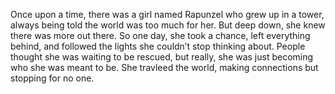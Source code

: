Once upon a time, there was a girl named Rapunzel who grew up in a tower, always being told the world was too much for her. But deep down, she knew there was more out there. So one day, she took a chance, left everything behind, and followed the lights she couldn’t stop thinking about. People thought she was waiting to be rescued, but really, she was just becoming who she was meant to be.
She travleed the world, making connections but stopping for no one. 
